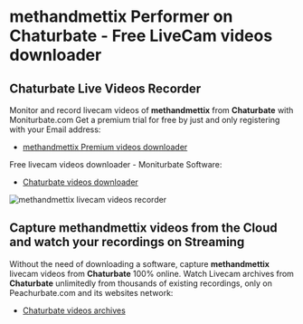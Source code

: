 # methandmettix Performer on Chaturbate - Free LiveCam videos downloader

## Chaturbate Live Videos Recorder

Monitor and record livecam videos of **methandmettix** from **Chaturbate** with Moniturbate.com
Get a premium trial for free by just and only registering with your Email address:
* [methandmettix Premium videos downloader](https://moniturbate.com/request-demo-licence-key.html)

Free livecam videos downloader - Moniturbate Software:
* [Chaturbate videos downloader](https://moniturbate.com/moniturbate-download-software.html)

![methandmettix livecam videos recorder](https://peachurnet.com/templates/moniturbate-software.png)


## Capture methandmettix videos from the Cloud and watch your recordings on Streaming

Without the need of downloading a software, capture **methandmettix** livecam videos from **Chaturbate** 100% online.
Watch Livecam archives from **Chaturbate** unlimitedly from thousands of existing recordings, only on Peachurbate.com and its websites network:
* [Chaturbate videos archives](https://peachurnet.com/)